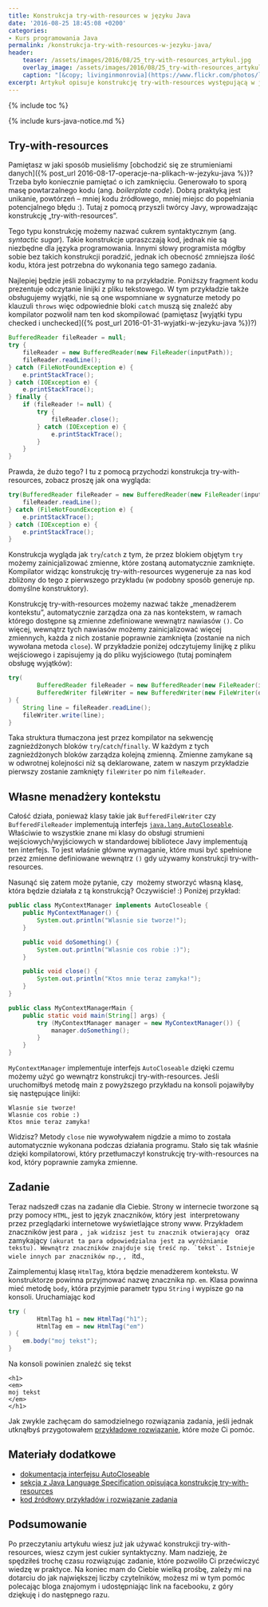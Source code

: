 ```yaml
---
title: Konstrukcja try-with-resources w języku Java
date: '2016-08-25 18:45:08 +0200'
categories:
- Kurs programowania Java
permalink: /konstrukcja-try-with-resources-w-jezyku-java/
header:
    teaser: /assets/images/2016/08/25_try-with-resources_artykul.jpg
    overlay_image: /assets/images/2016/08/25_try-with-resources_artykul.jpg
    caption: "[&copy; livinginmonrovia](https://www.flickr.com/photos/livinginmonrovia)"
excerpt: Artykuł opisuje konstrukcję try-with-resources występującą w języku Java. Na przykładowym programie będziesz mógł dowiedzieć się jak ona działa. W artykule przeczytasz też o tym czym jest „cukier syntaktyczny”. Całość zakończymy jak zwykle zadaniem, które pozwoli Ci przećwiczyć materiał opisany w artykule. Zapraszam!
---
```


{% include toc %}

{% include kurs-java-notice.md %}

## Try-with-resources

Pamiętasz w jaki sposób musieliśmy [obchodzić się ze strumieniami danych]({% post_url 2016-08-17-operacje-na-plikach-w-jezyku-java %})? Trzeba było koniecznie pamiętać o ich zamknięciu. Generowało to sporą masę powtarzalnego kodu (ang. _boilerplate code_). Dobrą praktyką jest unikanie, powtórzeń – mniej kodu źródłowego, mniej miejsc do popełniania potencjalnego błędu :). Tutaj z pomocą przyszli twórcy Javy, wprowadzając konstrukcję „try-with-resources”.

Tego typu konstrukcję możemy nazwać cukrem syntaktycznym (ang. _syntactic sugar_). Takie konstrukcje upraszczają kod, jednak nie są niezbędne dla języka programowania. Innymi słowy programista mógłby sobie bez takich konstrukcji poradzić, jednak ich obecność zmniejsza ilość kodu, która jest potrzebna do wykonania tego samego zadania.

Najlepiej będzie jeśli zobaczymy to na przykładzie. Poniższy fragment kodu prezentuje odczytanie linijki z pliku tekstowego. W tym przykładzie także obsługujemy wyjątki, nie są one wspomniane w sygnaturze metody po klauzuli `throws` więc odpowiednie bloki `catch` muszą się znaleźć aby kompilator pozwolił nam ten kod skompilować (pamiętasz [wyjątki typu checked i unchecked]({% post_url 2016-01-31-wyjatki-w-jezyku-java %})?)

```java
BufferedReader fileReader = null;
try {
    fileReader = new BufferedReader(new FileReader(inputPath));
    fileReader.readLine();
} catch (FileNotFoundException e) {
    e.printStackTrace();
} catch (IOException e) {
    e.printStackTrace();
} finally {
    if (fileReader != null) {
        try {
            fileReader.close();
        } catch (IOException e) {
            e.printStackTrace();
        }
    }
}
```

Prawda, że dużo tego? I tu z pomocą przychodzi konstrukcja try-with-resources, zobacz proszę jak ona wygląda:

```java
try(BufferedReader fileReader = new BufferedReader(new FileReader(inputPath))) {
    fileReader.readLine();
} catch (FileNotFoundException e) {
    e.printStackTrace();
} catch (IOException e) {
    e.printStackTrace();
}
```

Konstrukcja wygląda jak `try`/`catch` z tym, że przez blokiem objętym `try` możemy zainicjalizować zmienne, które zostaną automatycznie zamknięte. Kompilator widząc konstrukcję try-with-resources wygeneruje za nas kod zbliżony do tego z pierwszego przykładu (w podobny sposób generuje np. domyślne konstruktory).

Konstrukcję try-with-resources możemy nazwać także „menadżerem kontekstu”, automatycznie zarządza ona za nas kontekstem, w ramach którego dostępne są zmienne zdefiniowane wewnątrz nawiasów `()`. Co więcej, wewnątrz tych nawiasów możemy zainicjalizować więcej zmiennych, każda z nich zostanie poprawnie zamknięta (zostanie na nich wywołana metoda `close`). W przykładzie poniżej odczytujemy linijkę z pliku wejściowego i zapisujemy ją do pliku wyjściowego (tutaj pominąłem obsługę wyjątków):

```java
try(
        BufferedReader fileReader = new BufferedReader(new FileReader(inputPath));
        BufferedWriter fileWriter = new BufferedWriter(new FileWriter(outputPath))
) {
    String line = fileReader.readLine();
    fileWriter.write(line);
}
```

Taka struktura tłumaczona jest przez kompilator na sekwencję zagnieżdżonych bloków `try`/`catch`/`finally`. W każdym z tych zagnieżdżonych bloków zarządza kolejną zmienną. Zmienne zamykane są w odwrotnej kolejności niż są deklarowane, zatem w naszym przykładzie pierwszy zostanie zamknięty `fileWriter` po nim `fileReader`.

## Własne menadżery kontekstu

Całość działa, ponieważ klasy takie jak `BufferedFileWriter` czy `BufferedFileReader` implementują interfejs [`java.lang.AutoCloseable`](https://docs.oracle.com/javase/8/docs/api/java/lang/AutoCloseable.html). Właściwie to wszystkie znane mi klasy do obsługi strumieni wejściowych/wyjściowych w standardowej bibliotece Javy implementują ten interfejs. To jest właśnie główne wymaganie, które musi być spełnione przez zmienne definiowane wewnątrz `()` gdy używamy konstrukcji try-with-resources.

Nasunąć się zatem może pytanie, czy&nbsp; możemy stworzyć własną klasę, która będzie działała z tą konstrukcją? Oczywiście! :) Poniżej przykład:

```java
public class MyContextManager implements AutoCloseable {
    public MyContextManager() {
        System.out.println("Wlasnie sie tworze!");
    }

    public void doSomething() {
        System.out.println("Wlasnie cos robie :)");
    }

    public void close() {
        System.out.println("Ktos mnie teraz zamyka!");
    }
}

public class MyContextManagerMain {
    public static void main(String[] args) {
        try (MyContextManager manager = new MyContextManager()) {
            manager.doSomething();
        }
    }
}
```

`MyContextManager` implementuje interfejs `AutoCloseable` dzięki czemu możemy użyć go wewnątrz konstrukcji try-with-resources. Jeśli uruchomiłbyś metodę main z powyższego przykładu na konsoli pojawiłyby się następujące linijki:

    Wlasnie sie tworze!
    Wlasnie cos robie :)
    Ktos mnie teraz zamyka!

Widzisz? Metody `close` nie wywoływałem nigdzie a mimo to została automatycznie wykonana podczas działania programu. Stało się tak właśnie dzięki kompilatorowi, który przetłumaczył konstrukcję try-with-resources na kod, który poprawnie zamyka zmienne.

## Zadanie

Teraz nadszedł czas na zadanie dla Ciebie. Strony w internecie tworzone są przy pomocy `HTML`, jest to język znaczników, który jest&nbsp; interpretowany przez przeglądarki internetowe wyświetlające strony www. Przykładem znaczników jest para ``, jak widzisz jest tu znacznik otwierający `` oraz zamykający `` (akurat ta para odpowiedzialna jest za wyróżnianie tekstu). Wewnątrz znaczników znajduje się treść np. `tekst`. Istnieje wiele innych par znaczników np. ``, ``, `` itd.,

Zaimplementuj klasę `HtmlTag`, która będzie menadżerem kontekstu. W konstruktorze powinna przyjmować nazwę znacznika np. `em`. Klasa powinna mieć metodę `body`, która przyjmie parametr typu `String` i wypisze go na konsoli. Uruchamiając kod

```java
try (
        HtmlTag h1 = new HtmlTag("h1");
        HtmlTag em = new HtmlTag("em")
) {
    em.body("moj tekst");
}
```

Na konsoli powinien znaleźć się tekst

    <h1>
    <em>
    moj tekst
    </em>
    </h1>

Jak zwykle zachęcam do samodzielnego rozwiązania zadania, jeśli jednak utknąłbyś przygotowałem [przykładowe rozwiązanie](https://github.com/SamouczekProgramisty/KursJava/blob/master/17_manager_kontekstu/src/main/java/pl/samouczekprogramisty/kursjava/context/exercise/HtmlTag.java), które może Ci pomóc.

## Materiały dodatkowe

- [dokumentacja interfejsu AutoCloseable](https://docs.oracle.com/javase/8/docs/api/java/lang/AutoCloseable.html)
- [sekcja z Java Language Specification opisująca konstrukcję try-with-resources](http://docs.oracle.com/javase/specs/jls/se8/html/jls-14.html#jls-14.20.3)
- [kod źródłowy przykładów i rozwiązanie zadania](https://github.com/SamouczekProgramisty/KursJava/tree/master/17_manager_kontekstu/src/main/java/pl/samouczekprogramisty/kursjava/context)

## Podsumowanie

Po przeczytaniu artykułu wiesz już jak używać konstrukcji try-with-resources, wiesz czym jest cukier syntaktyczny. Mam nadzieję, że spędziłeś trochę czasu rozwiązując zadanie, które pozwoliło Ci przećwiczyć wiedzę w praktyce. Na koniec mam do Ciebie wielką prośbę, zależy mi na dotarciu do jak największej liczby czytelników, możesz mi w tym pomóc polecając bloga znajomym i udostępniając link na facebooku, z góry dziękuję i do następnego razu.
